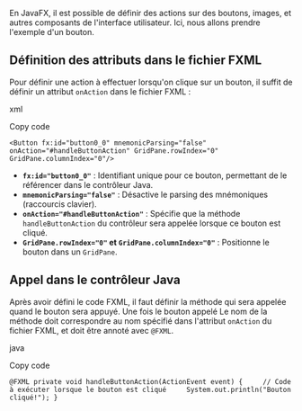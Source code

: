 En JavaFX, il est possible de définir des actions sur des boutons, images, et autres composants de l'interface utilisateur. Ici, nous allons prendre l'exemple d'un bouton.

## Définition des attributs dans le fichier FXML

Pour définir une action à effectuer lorsqu'on clique sur un bouton, il suffit de définir un attribut `onAction` dans le fichier FXML :

xml

Copy code

`<Button fx:id="button0_0" mnemonicParsing="false" onAction="#handleButtonAction" GridPane.rowIndex="0" GridPane.columnIndex="0"/>`

- **`fx:id="button0_0"`** : Identifiant unique pour ce bouton, permettant de le référencer dans le contrôleur Java.
- **`mnemonicParsing="false"`** : Désactive le parsing des mnémoniques (raccourcis clavier).
- **`onAction="#handleButtonAction"`** : Spécifie que la méthode `handleButtonAction` du contrôleur sera appelée lorsque ce bouton est cliqué.
- **`GridPane.rowIndex="0"` et `GridPane.columnIndex="0"`** : Positionne le bouton dans un `GridPane`.

## Appel dans le contrôleur Java

Après avoir défini le code FXML, il faut définir la méthode qui sera appelée quand le bouton sera appuyé. Une fois le bouton appelé Le nom de la méthode doit correspondre au nom spécifié dans l'attribut `onAction` du fichier FXML, et doit être annoté avec `@FXML`.

java

Copy code

`@FXML private void handleButtonAction(ActionEvent event) {     // Code à exécuter lorsque le bouton est cliqué     System.out.println("Bouton cliqué!"); }`